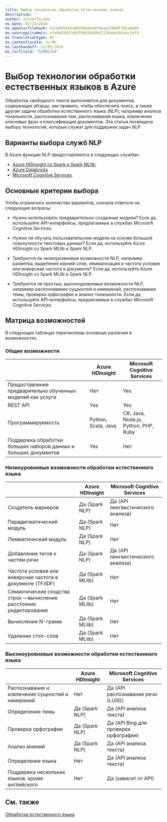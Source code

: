 ```yaml
---
title: Выбор технологии обработки естественных языков
description: ''
author: zoinerTejada
ms.date: 02/12/2018
ms.openlocfilehash: b1cb019164285d16b6e9d34eae220801785adab9
ms.sourcegitcommit: e7e0e0282fa93f0063da3b57128ade395a9c1ef9
ms.translationtype: HT
ms.contentlocale: ru-RU
ms.lasthandoff: 12/05/2018
ms.locfileid: "52902314"
---
```

# <a name="choosing-a-natural-language-processing-technology-in-azure"></a>Выбор технологии обработки естественных языков в Azure

Обработка свободного текста выполняется для документов, содержащих абзацы, как правило, чтобы обеспечить поиск, а также другие задачи обработки естественного языка (NLP), например анализа тональности, распознавания тем, распознавания языка, извлечения ключевых фраз и классификация документов. Эта статья посвящена выбору технологий, которые служат для поддержки задач NLP.

## <a name="what-are-your-options-when-choosing-an-nlp-service"></a>Варианты выбора служб NLP

В Azure функции NLP предоставляются в следующих службах:

- [Azure HDInsight со Spark и Spark MLlib](/azure/hdinsight/spark/apache-spark-overview);
- [Azure Databricks](/azure/azure-databricks/what-is-azure-databricks)
- [Microsoft Cognitive Services](/azure/cognitive-services/welcome).

## <a name="key-selection-criteria"></a>Основные критерии выбора

Чтобы ограничить количество вариантов, сначала ответьте на следующие вопросы:

- Нужно использовать предварительно созданные модели? Если да, используйте API-интерфейсы, предлагаемые в службах Microsoft Cognitive Services.

- Нужно ли обучать пользовательские модели на основе большой совокупности текстовых данных? Если да, используйте Azure HDInsight со Spark MLlib и Spark NLP.

- Требуются ли низкоуровневые возможности NLP, например разметка, выделение корней слов, лемматизация и частота условия или инверсная частота в документе? Если да, используйте Azure HDInsight со Spark MLlib и Spark NLP.

- Требуются ли простые, высокоуровневые возможности NLP, например распознавание сущностей и намерений, распознавание темы, проверка орфографии и анализ тональности. Если да, используйте API-интерфейсы, предлагаемые в службах Microsoft Cognitive Services.

## <a name="capability-matrix"></a>Матрица возможностей

В следующих таблицах перечислены основные различия в возможностях.  

### <a name="general-capabilities"></a>Общие возможности

| | Azure HDInsight | Microsoft Cognitive Services |
| --- | --- | --- |
| Предоставление предварительно обученных моделей как услуги | Нет  | Yes |
| REST API | Yes | Yes |
| Программируемость | Python, Scala, Java | C#, Java, Node.js, Python, PHP, Ruby |
| Поддержка обработки больших наборов данных и больших документов | Yes | Нет  |

### <a name="low-level-natural-language-processing-capabilities"></a>Низкоуровневые возможности обработки естественного языка

| | Azure HDInsight | Microsoft Cognitive Services |  
| --- | --- | --- | 
| Создатель маркеров | Да (Spark NLP) | Да (API лингвистического анализа) |
| Парадигматический модуль | Да (Spark NLP) | Нет  |
| Лемматический модуль | Да (Spark NLP) | Нет  |
| Добавление тегов к частям речи | Да (Spark NLP) | Да (API лингвистического анализа) |
| Частота условия или инверсная частота в документе (TF/IDF) | Да (Spark MLlib) | Нет  |
| Семантические сходства строк &mdash;вычисление расстояния редактирования | Да (Spark MLlib) | Нет  |
| Вычисление N-грамм | Да (Spark MLlib) | Нет  |
| Удаление стоп-слов | Да (Spark MLlib) | Нет  |

### <a name="high-level-natural-language-processing-capabilities"></a>Высокоуровневые возможности обработки естественного языка

| | Azure HDInsight | Microsoft Cognitive Services |
| --- | --- | --- | 
| Распознавание и извлечение сущностей и намерений | Нет  | Да (API распознавания речи (LUIS)) |    
| Определение темы | Да (Spark NLP) | Да (API анализа текста) |
| Проверка орфографии | Да (Spark NLP) | Да (API Bing для проверки орфографии) |
| Анализ мнений | Да (Spark NLP) | Да (API анализа текста) |
| Определение языка | Нет  | Да (API анализа текста) |
| Поддержка нескольких языков, кроме английского | Нет  | Да (зависит от API) |

## <a name="see-also"></a>См. также

[Обработка естественного языка](../scenarios/natural-language-processing.md)
